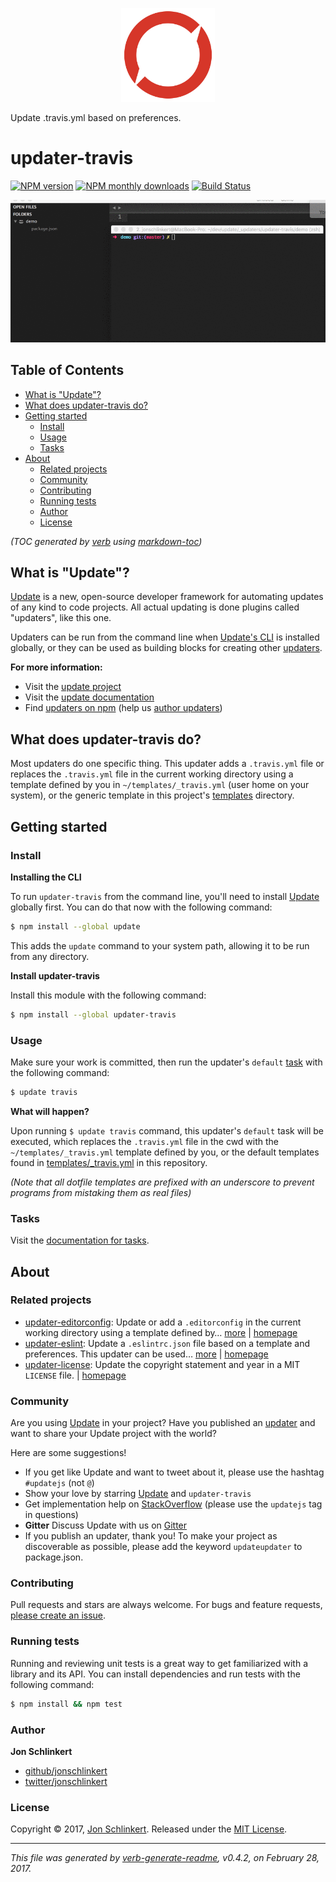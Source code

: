 <p align="center">

<a href="https://github.com/update/update">
<img height="150" width="150" src="https://raw.githubusercontent.com/update/update/master/docs/logo.png">
</a>
</p>

Update .travis.yml based on preferences.

# updater-travis

[![NPM version](https://img.shields.io/npm/v/updater-travis.svg?style=flat)](https://www.npmjs.com/package/updater-travis) [![NPM monthly downloads](https://img.shields.io/npm/dm/updater-travis.svg?style=flat)](https://npmjs.org/package/updater-travis) [![Build Status](https://img.shields.io/travis/update/updater-travis.svg?style=flat)](https://travis-ci.org/update/updater-travis)

![updater-travis demo](https://raw.githubusercontent.com/update/updater-travis/master/docs/demo.gif)

## Table of Contents

- [What is "Update"?](#what-is-update)
- [What does updater-travis do?](#what-does-updater-travis-do)
- [Getting started](#getting-started)
  * [Install](#install)
  * [Usage](#usage)
  * [Tasks](#tasks)
- [About](#about)
  * [Related projects](#related-projects)
  * [Community](#community)
  * [Contributing](#contributing)
  * [Running tests](#running-tests)
  * [Author](#author)
  * [License](#license)

_(TOC generated by [verb](https://github.com/verbose/verb) using [markdown-toc](https://github.com/jonschlinkert/markdown-toc))_

## What is "Update"?

[Update](https://github.com/update/update) is a new, open-source developer framework for automating updates of any kind to code projects. All actual updating is done plugins called "updaters", like this one.

Updaters can be run from the command line when [Update's CLI](https://github.com/update/update/blob/master/docs/installing-the-cli.md) is installed globally, or they can be used as building blocks for creating other [updaters](https://github.com/update/update/blob/master/docs/updaters.md).

**For more information:**

* Visit the [update project](https://github.com/update/update)
* Visit the [update documentation](https://github.com/update/update/blob/master/docs/)
* Find [updaters on npm](https://www.npmjs.com/browse/keyword/update-updater) (help us [author updaters](https://github.com/update/update/blob/master/docs/updaters.md))

## What does updater-travis do?

Most updaters do one specific thing. This updater adds a `.travis.yml` file or replaces the `.travis.yml` file in the current working directory using a template defined by you in `~/templates/_travis.yml` (user home on your system), or the generic template in this project's [templates](templates) directory.

## Getting started

### Install

**Installing the CLI**

To run `updater-travis` from the command line, you'll need to install [Update](https://github.com/update/update) globally first. You can do that now with the following command:

```sh
$ npm install --global update
```

This adds the `update` command to your system path, allowing it to be run from any directory.

**Install updater-travis**

Install this module with the following command:

```sh
$ npm install --global updater-travis
```

### Usage

Make sure your work is committed, then run the updater's `default` [task](https://github.com/update/update/blob/master/docs/tasks.md#default-task) with the following command:

```sh
$ update travis
```

**What will happen?**

Upon running `$ update travis` command, this updater's `default` task will be executed, which replaces the `.travis.yml` file in the cwd with the `~/templates/_travis.yml` template defined by you, or the default templates found in [templates/_travis.yml](templates/_travis.yml) in this repository.

_(Note that all dotfile templates are prefixed with an underscore to prevent programs from mistaking them as real files)_

### Tasks

Visit the [documentation for tasks](https://github.com/update/update/blob/master/docs/tasks.md).

## About

### Related projects

* [updater-editorconfig](https://www.npmjs.com/package/updater-editorconfig): Update or add a `.editorconfig` in the current working directory using a template defined by… [more](https://github.com/update/updater-editorconfig) | [homepage](https://github.com/update/updater-editorconfig "Update or add a `.editorconfig` in the current working directory using a template defined by you in `~/templates`, or generic one if a custom template is not defined. This is an Update `updater`, which can be run from the command line when Update is insta")
* [updater-eslint](https://www.npmjs.com/package/updater-eslint): Update a `.eslintrc.json` file based on a template and preferences. This updater can be used… [more](https://github.com/update/updater-eslint) | [homepage](https://github.com/update/updater-eslint "Update a `.eslintrc.json` file based on a template and preferences. This updater can be used from the command line when installed globally, or as a plugin in other updaters.")
* [updater-license](https://www.npmjs.com/package/updater-license): Update the copyright statement and year in a MIT `LICENSE` file. | [homepage](https://github.com/update/updater-license "Update the copyright statement and year in a MIT `LICENSE` file.")

### Community

Are you using [Update](https://github.com/update/update) in your project? Have you published an [updater](https://github.com/update/update/blob/master/docs/updaters.md) and want to share your Update project with the world?

Here are some suggestions!

* If you get like Update and want to tweet about it, please use the hashtag `#updatejs` (not `@`)
* Show your love by starring [Update](https://github.com/update/update) and `updater-travis`
* Get implementation help on [StackOverflow](http://stackoverflow.com/questions/tagged/update) (please use the `updatejs` tag in questions)
* **Gitter** Discuss Update with us on [Gitter](https://gitter.im/update/update)
* If you publish an updater, thank you! To make your project as discoverable as possible, please add the keyword `updateupdater` to package.json.

### Contributing

Pull requests and stars are always welcome. For bugs and feature requests, [please create an issue](../../issues/new).

### Running tests

Running and reviewing unit tests is a great way to get familiarized with a library and its API. You can install dependencies and run tests with the following command:

```sh
$ npm install && npm test
```

### Author

**Jon Schlinkert**

* [github/jonschlinkert](https://github.com/jonschlinkert)
* [twitter/jonschlinkert](https://twitter.com/jonschlinkert)

### License

Copyright © 2017, [Jon Schlinkert](https://github.com/jonschlinkert).
Released under the [MIT License](LICENSE).

***

_This file was generated by [verb-generate-readme](https://github.com/verbose/verb-generate-readme), v0.4.2, on February 28, 2017._